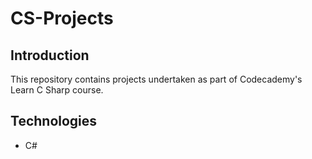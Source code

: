 # CS-Projects
## Introduction
This repository contains projects undertaken as part of Codecademy's Learn C Sharp course.
## Technologies
- C#

